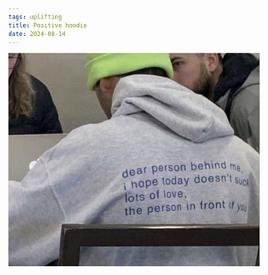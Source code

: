 ```yaml
---
tags: uplifting
title: Positive hoodie
date: 2024-08-14
---
```


![hoodie.jpg](https://raw.githubusercontent.com/muneer78/muneer78.github.io/master/images/hoodie.jpg)
